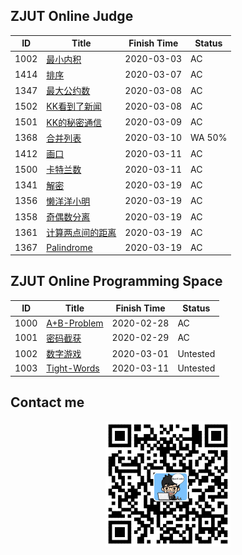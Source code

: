 
## ZJUT Online Judge

|  ID  |                                                    Title                                                    | Finish Time | Status |
|------|-------------------------------------------------------------------------------------------------------------|-------------|--------|
| 1002 | [最小内积](https://github.com/RunCoderHang/ZJUT-Notes/blob/master/ZJUT-OJ/1002-最小内积.md)                 | 2020-03-03  | AC     |
| 1414 | [排序](https://github.com/RunCoderHang/ZJUT-Notes/blob/master/ZJUT-OJ/1414-排序.md)                         | 2020-03-07  | AC     |
| 1347 | [最大公约数](https://github.com/RunCoderHang/ZJUT-Notes/blob/master/ZJUT-OJ/1347-最大公约数.md)             | 2020-03-08  | AC     |
| 1502 | [KK看到了新闻](https://github.com/RunCoderHang/ZJUT-Notes/blob/master/ZJUT-OJ/1502-KK看到了新闻.md)         | 2020-03-08  | AC     |
| 1501 | [KK的秘密通信](https://github.com/RunCoderHang/ZJUT-Notes/blob/master/ZJUT-OJ/1501-KK的秘密通信.md)         | 2020-03-09  | AC     |
| 1368 | [合并列表](https://github.com/RunCoderHang/ZJUT-Notes/blob/master/ZJUT-OJ/1368-合并列表.md)                 | 2020-03-10  | WA 50% |
| 1412 | [画口](https://github.com/RunCoderHang/ZJUT-Notes/blob/master/ZJUT-OJ/1412-画口.md)                         | 2020-03-11  | AC     |
| 1500 | [卡特兰数](https://github.com/RunCoderHang/ZJUT-Notes/blob/master/ZJUT-OJ/1500-卡特兰数.md)                 | 2020-03-11  | AC     |
| 1341 | [解密](https://github.com/RunCoderHang/ZJUT-Notes/blob/master/ZJUT-OJ/1341-解密.md)                         | 2020-03-19  | AC     |
| 1356 | [懒洋洋小明](https://github.com/RunCoderHang/ZJUT-Notes/blob/master/ZJUT-OJ/1356-懒洋洋小明.md)             | 2020-03-19  | AC     |
| 1358 | [奇偶数分离](https://github.com/RunCoderHang/ZJUT-Notes/blob/master/ZJUT-OJ/1358-奇偶数分离.md)             | 2020-03-19  | AC     |
| 1361 | [计算两点间的距离](https://github.com/RunCoderHang/ZJUT-Notes/blob/master/ZJUT-OJ/1361-计算两点间的距离.md) | 2020-03-19  | AC     |
| 1367 | [Palindrome](https://github.com/RunCoderHang/ZJUT-Notes/blob/master/ZJUT-OJ/1367-Palindrome.md)             | 2020-03-19  | AC     |

## ZJUT Online Programming Space  

|  ID  |                                               Title                                                | Finish Time |  Status  |
|------|----------------------------------------------------------------------------------------------------|-------------|----------|
| 1000 | [A+B-Problem](https://github.com/RunCoderHang/ZJUT-Notes/blob/master/ZJUT-ACM/1000-A+B-Problem.md) | 2020-02-28  | AC       |
| 1001 | [密码截获](https://github.com/RunCoderHang/ZJUT-Notes/blob/master/ZJUT-ACM/1001-密码截获.md)       | 2020-02-29  | AC       |
| 1002 | [数字游戏](https://github.com/RunCoderHang/ZJUT-Notes/blob/master/ZJUT-ACM/1002-数字游戏.md)       | 2020-03-01  | Untested |
| 1003 | [Tight-Words](https://github.com/RunCoderHang/ZJUT-Notes/blob/master/ZJUT-ACM/1003-Tight-Words.md) | 2020-03-11  | Untested |


## Contact me

<div align="center">
    <img width="200px" src="https://github.com/RunCoderHang/LeetCode-Notes/blob/master/image/wxgzh-hang.png"></img>
</div>